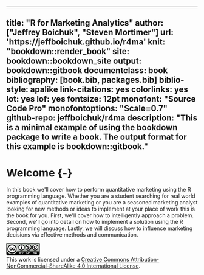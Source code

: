 
--- 
title: "R for Marketing Analytics"
author: ["Jeffrey Boichuk", "Steven Mortimer"]
url: 'https\://jeffboichuk.github.io/r4ma'
knit: "bookdown::render_book"
site: bookdown::bookdown_site
output: bookdown::gitbook
documentclass: book
bibliography: [book.bib, packages.bib]
biblio-style: apalike
link-citations: yes
colorlinks: yes
lot: yes
lof: yes
fontsize: 12pt
monofont: "Source Code Pro"
monofontoptions: "Scale=0.7"
github-repo: jeffboichuk/r4ma
description: "This is a minimal example of using the bookdown package to write a book. The output format for this example is bookdown::gitbook."
---



# Welcome {-}

In this book we'll cover how to perform quantitative marketing using the R programming language. 
Whether you are a student searching for real world examples of quantitative marketing or 
you are a seasoned marketing analyst looking for new methods or ideas to implement at 
your place of work this is the book for you. First, we'll cover how to intelligently 
approach a problem. Second, we'll go into detail on how to implement a solution using 
the R programming language. Lastly, we will discuss how to influence marketing decisions 
via effective methods and communication.  



![Creative Commons License](images/by-nc-sa.png)  
This work is licensed under a [Creative Commons Attribution-NonCommercial-ShareAlike 4.0 International License](http://creativecommons.org/licenses/by-nc-sa/4.0/). 
